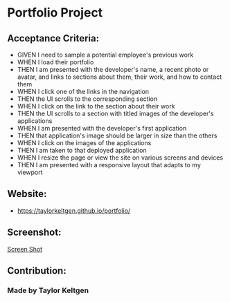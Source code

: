 # Portfolio Project


## Acceptance Criteria:

* GIVEN I need to sample a potential employee's previous work
* WHEN I load their portfolio
* THEN I am presented with the developer's name, a recent photo or avatar, and links to sections about them, their work, and how to contact them
* WHEN I click one of the links in the navigation
* THEN the UI scrolls to the corresponding section
* WHEN I click on the link to the section about their work
* THEN the UI scrolls to a section with titled images of the developer's applications
* WHEN I am presented with the developer's first application
* THEN that application's image should be larger in size than the others
* WHEN I click on the images of the applications
* THEN I am taken to that deployed application
* WHEN I resize the page or view the site on various screens and devices
* THEN I am presented with a responsive layout that adapts to my viewport

## Website: 
* https://taylorkeltgen.github.io/portfolio/


## Screenshot:
[Screen Shot](https://user-images.githubusercontent.com/88693758/135781498-21e64c94-6940-4ec7-8381-f8dbb26e20c5.png)

## Contribution:
### Made by Taylor Keltgen
